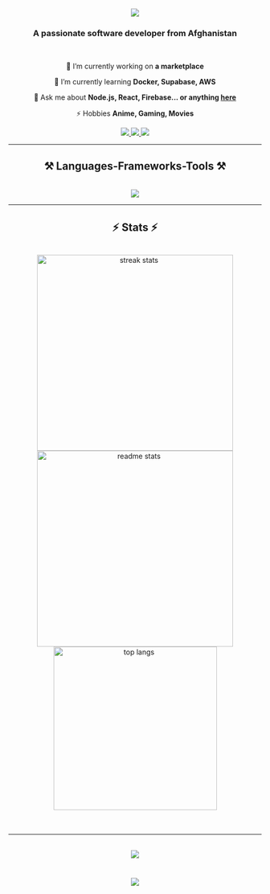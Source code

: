 

<h1 align="center">
    <img src="https://readme-typing-svg.herokuapp.com/?font=Righteous&size=35&center=true&vCenter=true&width=500&height=70&duration=4000&lines=Hey!+👋;+I'm+Ahmad+Saeed!;" />
</h1>

<h3 align="center">A passionate software developer from Afghanistan</h3>

<br/>

<div align="center">
 
 🔭 I’m currently working on **a marketplace**
 
 🌱 I’m currently learning **Docker, Supabase, AWS**

💬 Ask me about **Node.js, React, Firebase... or anything [here](https://github.com/saeedhaidari197/saeedhaidari19/issues)**

⚡ Hobbies **Anime, Gaming, Movies**

 </div>
 
<div align="center"> 
  <a href="mailto:saeedhaidari197@gmail.com">
    <img src="https://img.shields.io/badge/Gmail-333333?style=for-the-badge&logo=gmail&logoColor=red" />
  </a>
  <a href="https://af.linkedin.com/in/ahmad-saeed-haidari-8851a6250" target="_blank">
    <img src="https://img.shields.io/badge/LinkedIn-0077B5?style=for-the-badge&logo=linkedin&logoColor=white" target="_blank" />
  </a>
  <a href="" target="_blank">
     <img src="https://img.shields.io/badge/Portfolio-FF5722?style=for-the-badge&logo=todoist&logoColor=white" target="_blank" />
  </a>
</div>

 <hr/>
 
<h2 align="center">⚒️ Languages-Frameworks-Tools ⚒️</h2>
<br/>
<div align="center">
    <!--
    <img src="https://skillicons.dev/icons?i=react,bootstrap,mui,html,css,vscode,github,figma,tailwind,git,r" />
    <img src="https://skillicons.dev/icons?i=nodejs,python,javascript,typescript,express,firebase,mongodb,c,java,nextjs,mysql,flask" /><br>
</div>
-->
<img src="https://skillicons.dev/icons?i=html,css,vscode,github,tailwind," />
<br/>

<hr/>

<h2 align="center">⚡ Stats ⚡</h2>
<br>
<div align=center>
  <img width=390 src="https://github-readme-streak-stats.herokuapp.com/?user=saeedhaidari197&count_private=true&theme=react&border=false" alt="streak stats"/>
  <img width=390 src="https://github-readme-stats.vercel.app/api?username=saeedhaidari197&count_private=true&show_icons=true&theme=react&rank_icon=github&border=false" alt="readme stats" />
  <br/>
  <img width=325 align="center" src="https://github-readme-stats.vercel.app/api/top-langs/?username=saeedhaidari197&hide=HTML&langs_count=8&layout=compact&theme=react&border_radius=10&size_weight=0.5&count_weight=0.5&exclude_repo=github-readme-stats" alt="top langs" />
</div>

<br/>
<!--TROPHIES-->
<br/>
<hr/>
<br>

<div align="center">
    <img src="https://quotes-github-readme.vercel.app/api?type=horizontal&theme=dark" />
</div>

<h1 align="center">
    <img src="https://readme-typing-svg.herokuapp.com/?font=Righteous&size=20&center=true&vCenter=true&width=500&height=70&duration=4000&lines=Thank+You+For+VIsiting👋;+FEEL+FREE+TO+COME+BACK!;" />
</h1>

<!--
**saeedhaidari197/saeedhaidari197** is a ✨ _special_ ✨ repository because its `README.md` (this file) appears on your GitHub profile.

Here are some ideas to get you started:

- 🔭 I’m currently working on ...
- 🌱 I’m currently learning ...
- 👯 I’m looking to collaborate on ...
- 🤔 I’m looking for help with ...
- 💬 Ask me about ...
- 📫 How to reach me: ...
- 😄 Pronouns: ...
- ⚡ Fun fact: ...

<h2 align="center">🏆 GitHub Trophies 🏆</h2>
<br/>
<div align="center">
    <img src="https://github-profile-trophy.vercel.app/?username=saeedhaidari197&theme=radical&no-frame=true&no-bg=true&margin-w=4" />
</div>

-->
